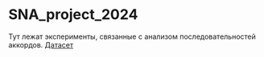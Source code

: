 # SNA_project_2024
Тут лежат эксперименты, связанные с анализом последовательностей аккордов. [Датасет](https://paperswithcode.com/dataset/niko-chord-progression-dataset)
